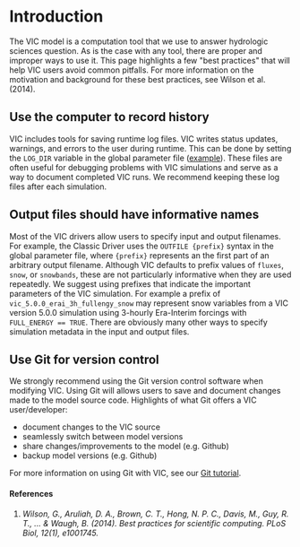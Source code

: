 # Introduction
The VIC model is a computation tool that we use to answer hydrologic sciences question. As is the case with any tool, there are proper and improper ways to use it. This page highlights a few "best practices" that will help VIC users avoid common pitfalls. For more information on the motivation and background for these best practices, see Wilson et al. (2014).

## Use the computer to record history
VIC includes tools for saving runtime log files. VIC writes status updates, warnings, and errors to the user during runtime. This can be done by setting the `LOG_DIR` variable in the global parameter file ([example](./Drivers/Classic/GlobalParam.md)). These files are often useful for debugging problems with VIC simulations and serve as a way to document completed VIC runs. We recommend keeping these log files after each simulation.

## Output files should have informative names
Most of the VIC drivers allow users to specify input and output filenames. For example, the Classic Driver uses the `OUTFILE {prefix}` syntax in the global parameter file, where `{prefix}` represents an the first part of an arbitrary output filename. Although VIC defaults to prefix values of `fluxes`, `snow`, or `snowbands`, these are not particularly informative when they are used repeatedly. We suggest using prefixes that indicate the important parameters of the VIC simulation. For example a prefix of `vic_5.0.0_erai_3h_fullengy_snow` may represent snow variables from a VIC version 5.0.0 simulation using 3-hourly Era-Interim forcings with `FULL_ENERGY == TRUE`. There are obviously many other ways to specify simulation metadata in the input and output files.

## Use Git for version control
We strongly recommend using the Git version control software when modifying VIC. Using Git will allows users to save and document changes made to the model source code. Highlights of what Git offers a VIC user/developer:

  - document changes to the VIC source
  - seamlessly switch between model versions
  - share changes/improvements to the model (e.g. Github)
  - backup model versions (e.g. Github)

For more information on using Git with VIC, see our [Git tutorial](../Development/working-with-git.md).

#### References

1. *Wilson, G., Aruliah, D. A., Brown, C. T., Hong, N. P. C., Davis, M., Guy, R. T., ... & Waugh, B. (2014). Best practices for scientific computing. PLoS Biol, 12(1), e1001745.*
